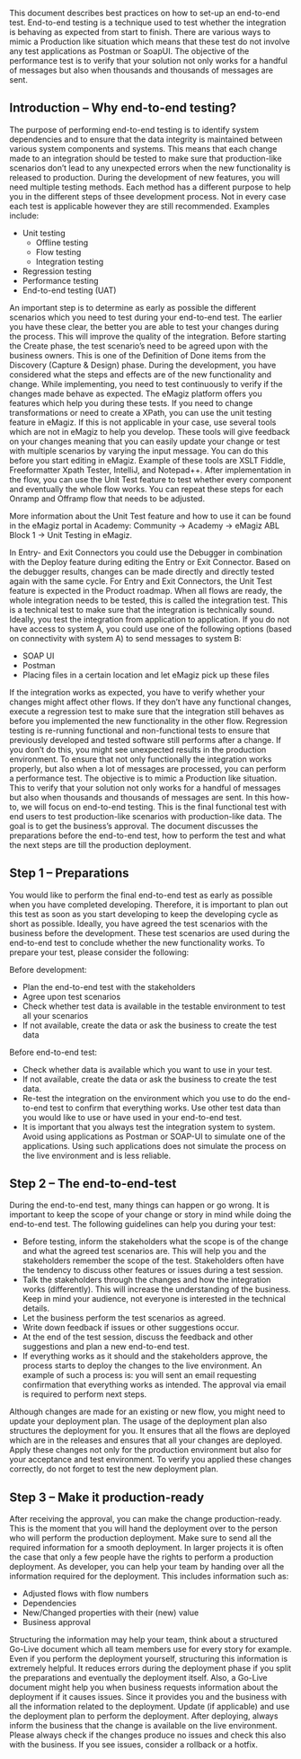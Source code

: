This document describes best practices on how to set-up an end-to-end test. End-to-end testing is a technique used to test whether the integration is behaving as expected from start to finish. There are various ways to mimic a Production like situation which means that these test do not involve any test applications as Postman or SoapUI. The objective of the performance test is to verify that your solution not only works for a handful of messages but also when thousands and thousands of messages are sent.

## Introduction – Why end-to-end testing?
The purpose of performing end-to-end testing is to identify system dependencies and to ensure that the data integrity is maintained between various system components and systems. This means that each change made to an integration should be tested to make sure that production-like scenarios don’t lead to any unexpected errors when the new functionality is released to production. 
During the development of new features, you will need multiple testing methods. Each method has a different purpose to help you in the different steps of thsee development process. Not in every case each test is applicable however they are still recommended. Examples include:
-	Unit testing
	- Offline testing
	- Flow testing
	- Integration testing
-	Regression testing
-	Performance testing
-	End-to-end testing (UAT)

An important step is to determine as early as possible the different scenarios which you need to test during your end-to-end test. The earlier you have these clear, the better you are able to test your changes during the process. This will improve the quality of the integration. Before starting the Create phase, the test scenario’s need to be agreed upon with the business owners. This is one of the Definition of Done items from the Discovery (Capture & Design) phase.
During the development, you have considered what the steps and effects are of the new functionality and change. While implementing, you need to test continuously  to verify if the changes made behave as expected. The eMagiz platform offers you features which help you during these tests. If you need to change transformations or need to create a XPath, you can use the unit testing feature in eMagiz. If this is not applicable in your case, use several tools which are not in eMagiz to help you develop. These tools will give feedback on your changes meaning that you can easily update your change or test with multiple scenarios by varying the input message. You can do this before you start editing in eMagiz. Example of these tools are XSLT Fiddle, Freeformatter Xpath Tester, IntelliJ, and Notepad++.
After implementation in the flow, you can use the Unit Test feature to test whether every component and eventually the whole flow works. You can repeat these steps for each Onramp and Offramp flow that needs to be adjusted. 

More information about the Unit Test feature and how to use it can be found in the eMagiz portal in Academy: Community -> Academy -> eMagiz ABL Block 1 -> Unit Testing in eMagiz. 

In Entry- and Exit Connectors you could use the Debugger in combination with the Deploy feature during editing the Entry or Exit Connector. Based on the debugger results, changes can be made directly and directly tested again with the same cycle. For Entry and Exit Connectors, the Unit Test feature is expected in the Product roadmap.
When all flows are ready, the whole integration needs to be tested, this is called the integration test. This is a technical test to make sure that the integration is technically sound. Ideally, you test the integration from application to application. If you do not have access to system A, you could use one of the following options (based on connectivity with system A) to send messages to system B:
-	SOAP UI
-	Postman
-	Placing files in a certain location and let eMagiz pick up these files

If the integration works as expected, you have to verify whether your changes might affect other flows. If they don’t have any functional changes, execute a regression test to make sure that the integration still behaves as before you implemented the new functionality in the other flow. Regression testing is re-running functional and non-functional tests to ensure that previously developed and tested software still performs after a change. If you don’t do this, you might see unexpected results in the production environment.
To ensure that not only functionally the integration works properly, but also when a lot of messages are processed, you can perform a performance test. The objective is to mimic a Production like situation. This to verify that your solution not only works for a handful of messages but also when thousands and thousands of messages are sent.
In this how-to, we will focus on end-to-end testing. This is the final functional test with end users to test production-like scenarios with production-like data. The goal is to get the business’s approval. The document discusses the preparations before the end-to-end test, how to perform the test and what the next steps are till the production deployment.

## Step 1 – Preparations 
You would like to perform the final end-to-end test as early as possible when you have completed developing. Therefore, it is important to plan out this test as soon as you start developing to keep the developing cycle as short as possible. 
Ideally, you have agreed the test scenarios with the business before the development. These test scenarios are used during the end-to-end test to conclude whether the new functionality works. To prepare your test, please consider the following:

Before development:
-	Plan the end-to-end test with the stakeholders
-	Agree upon test scenarios
-	Check whether test data is available in the testable environment to test all your scenarios
-	If not available, create the data or ask the business to create the test data

Before end-to-end test:
-	Check whether data is available which you want to use in your test.
-	If not available, create the data or ask the business to create the test data.
-	Re-test the integration on the environment which you use to do the end-to-end test to confirm that everything works. Use other test data than you would like to use or have used in your end-to-end test. 
-	It is important that you always test the integration system to system. Avoid using applications as Postman or SOAP-UI to simulate one of the applications. Using such applications does not simulate the process on the live environment and is less reliable. 

## Step 2 – The end-to-end-test
During the end-to-end test, many things can happen or go wrong. It is important to keep the scope of your change or story in mind while doing the end-to-end test. The following guidelines can help you during your test:
-	Before testing, inform the stakeholders what the scope is of the change and what the agreed test scenarios are. This will help you and the stakeholders remember the scope of the test. Stakeholders often have the tendency to discuss other features or issues during a test session.
-	Talk the stakeholders through the changes and how the integration works (differently). This will increase the understanding of the business. Keep in mind your audience, not everyone is interested in the technical details. 
-	Let the business perform the test scenarios as agreed. 
-	Write down feedback if issues or other suggestions occur. 
-	At the end of the test session, discuss the feedback and other suggestions and plan a new end-to-end test. 
-	If everything works as it should and the stakeholders approve, the process starts to deploy the changes to the live environment. An example of such a process is: you will sent an email requesting confirmation that everything works as intended. The approval via email is required to perform next steps.

Although changes are made for an existing or new flow, you might need to update your deployment plan. The usage of the deployment plan also structures the deployment for you. It ensures that all the flows are deployed which are in the releases and ensures that all your changes are deployed. Apply these changes not only for the production environment but also for your acceptance and test environment. To verify you applied these changes correctly, do not forget to test the new deployment plan.  

## Step 3 – Make it production-ready
After receiving the approval, you can make the change production-ready. This is the moment that you will hand the deployment over to the person who will perform the production deployment. Make sure to send all the required information for a smooth deployment. In larger projects it is often the case that only a few people have the rights to perform a production deployment. 
As developer, you can help your team by handing over all the information required for the deployment. This includes information such as:
-	Adjusted flows with flow numbers
-	Dependencies
-	New/Changed properties with their (new) value
-	Business approval

Structuring the information may help your team, think about a structured Go-Live document which all team members use for every story for example.
Even if you perform the deployment yourself, structuring this information is extremely helpful. It reduces errors during the deployment phase if you split the preparations and eventually the deployment itself. Also, a Go-Live document might help you when business requests information about the deployment if it causes issues. Since it provides you and the business with all the information related to the deployment. Update (if applicable) and use the deployment plan to perform the deployment. 
After deploying, always inform the business that the change is available on the live environment. Please always check if the changes produce no issues and check this also with the business. If you see issues, consider a rollback or a hotfix.

